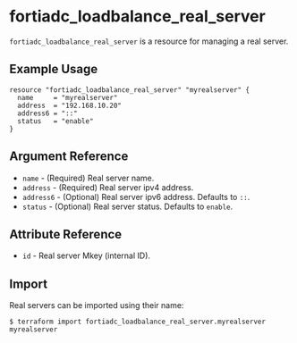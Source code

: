 # fortiadc_loadbalance_real_server

`fortiadc_loadbalance_real_server` is a resource for managing a real server.

## Example Usage

```hcl
resource "fortiadc_loadbalance_real_server" "myrealserver" {
  name     = "myrealserver"
  address  = "192.168.10.20"
  address6 = "::"
  status   = "enable"
}
```

## Argument Reference

* `name` - (Required) Real server name.
* `address` - (Required) Real server ipv4 address.
* `address6` - (Optional) Real server ipv6 address. Defaults to `::`.
* `status` - (Optional) Real server status. Defaults to `enable`.

## Attribute Reference

* `id` - Real server Mkey (internal ID).

## Import

Real servers can be imported using their name:

```
$ terraform import fortiadc_loadbalance_real_server.myrealserver myrealserver
```